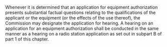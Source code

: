 Whenever it is determined that an application for equipment authorization presents substantial factual questions relating to the qualifications of the applicant or the equipment (or the effects of the use thereof), the Commission may designate the application for hearing. A hearing on an application for an equipment authorization shall be conducted in the same manner as a hearing on a radio station application as set out in subpart B of part 1 of this chapter.

